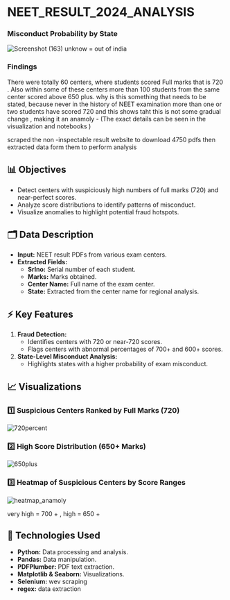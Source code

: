 # NEET_RESULT_2024_ANALYSIS
### Misconduct Probability by State
![Screenshot (163)](https://github.com/user-attachments/assets/0cb1bdc2-95c8-4a26-9019-e7b51f0161c2)
unknow = out of india
### Findings
There were totally 60 centers, where students scored Full marks that is 720 . Also within some of these centers more than 100 students from the same center scored above 650 plus.
why is this something that needs to be stated, because never in the history of NEET examination more than one or two students have scored 720 and this shows taht this is not some gradual change , making it an anamoly - (The exact details can be seen in the visualization and notebooks )

scraped the non -inspectable result website to download 4750 pdfs then extracted data form them to perform analysis 
## 📊 Objectives

- Detect centers with suspiciously high numbers of full marks (720) and near-perfect scores.
- Analyze score distributions to identify patterns of misconduct.
- Visualize anomalies to highlight potential fraud hotspots.

## 🗂️ Data Description

- **Input:** NEET result PDFs from various exam centers.
- **Extracted Fields:**
  - **Srlno:** Serial number of each student.
  - **Marks:** Marks obtained.
  - **Center Name:** Full name of the exam center.
  - **State:** Extracted from the center name for regional analysis.

## ⚡ Key Features

1. **Fraud Detection:**
   - Identifies centers with 720 or near-720 scores.
   - Flags centers with abnormal percentages of 700+ and 600+ scores.
2. **State-Level Misconduct Analysis:**
   - Highlights states with a higher probability of exam misconduct.

## 📈 Visualizations

### 1️⃣ Suspicious Centers Ranked by Full Marks (720)

![720percent](https://github.com/user-attachments/assets/0e4319fb-a3de-4691-bb5b-5e6c44b1c8c7)



### 2️⃣ High Score Distribution (650+ Marks)

![650plus](https://github.com/user-attachments/assets/f5143a9a-6a9e-4e41-9b8a-2ce2b2b4e797)


### 3️⃣ Heatmap of Suspicious Centers by Score Ranges

![heatmap_anamoly](https://github.com/user-attachments/assets/aeeb53ea-dfdd-463a-8de6-85bac317b4fa)

very high = 700 + , high = 650 +




## 🚀 Technologies Used

- **Python:** Data processing and analysis.
- **Pandas:** Data manipulation.
- **PDFPlumber:** PDF text extraction.
- **Matplotlib & Seaborn:** Visualizations.
- **Selenium:** wev scraping
- **regex:** data extraction 
